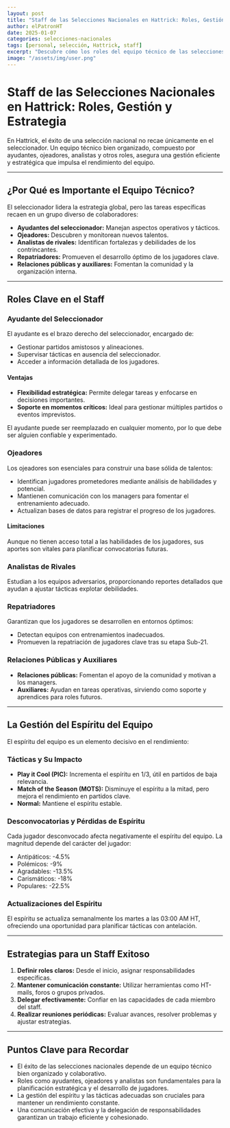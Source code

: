 ```yaml
---
layout: post
title: "Staff de las Selecciones Nacionales en Hattrick: Roles, Gestión y Estrategia"
author: elPatronHT
date: 2025-01-07
categories: selecciones-nacionales
tags: [personal, selección, Hattrick, staff]
excerpt: "Descubre cómo los roles del equipo técnico de las selecciones nacionales contribuyen al éxito en Hattrick."
image: "/assets/img/user.png"
---
```


# Staff de las Selecciones Nacionales en Hattrick: Roles, Gestión y Estrategia

En Hattrick, el éxito de una selección nacional no recae únicamente en el seleccionador. Un equipo técnico bien organizado, compuesto por ayudantes, ojeadores, analistas y otros roles, asegura una gestión eficiente y estratégica que impulsa el rendimiento del equipo.

---

## ¿Por Qué es Importante el Equipo Técnico?

El seleccionador lidera la estrategia global, pero las tareas específicas recaen en un grupo diverso de colaboradores:

- **Ayudantes del seleccionador:** Manejan aspectos operativos y tácticos.
- **Ojeadores:** Descubren y monitorean nuevos talentos.
- **Analistas de rivales:** Identifican fortalezas y debilidades de los contrincantes.
- **Repatriadores:** Promueven el desarrollo óptimo de los jugadores clave.
- **Relaciones públicas y auxiliares:** Fomentan la comunidad y la organización interna.

---

## Roles Clave en el Staff

### Ayudante del Seleccionador

El ayudante es el brazo derecho del seleccionador, encargado de:

- Gestionar partidos amistosos y alineaciones.
- Supervisar tácticas en ausencia del seleccionador.
- Acceder a información detallada de los jugadores.

#### Ventajas

- **Flexibilidad estratégica:** Permite delegar tareas y enfocarse en decisiones importantes.
- **Soporte en momentos críticos:** Ideal para gestionar múltiples partidos o eventos imprevistos.

El ayudante puede ser reemplazado en cualquier momento, por lo que debe ser alguien confiable y experimentado.

### Ojeadores

Los ojeadores son esenciales para construir una base sólida de talentos:

- Identifican jugadores prometedores mediante análisis de habilidades y potencial.
- Mantienen comunicación con los managers para fomentar el entrenamiento adecuado.
- Actualizan bases de datos para registrar el progreso de los jugadores.

#### Limitaciones

Aunque no tienen acceso total a las habilidades de los jugadores, sus aportes son vitales para planificar convocatorias futuras.

### Analistas de Rivales

Estudian a los equipos adversarios, proporcionando reportes detallados que ayudan a ajustar tácticas explotar debilidades.

### Repatriadores

Garantizan que los jugadores se desarrollen en entornos óptimos:

- Detectan equipos con entrenamientos inadecuados.
- Promueven la repatriación de jugadores clave tras su etapa Sub-21.

### Relaciones Públicas y Auxiliares

- **Relaciones públicas:** Fomentan el apoyo de la comunidad y motivan a los managers.
- **Auxiliares:** Ayudan en tareas operativas, sirviendo como soporte y aprendices para roles futuros.

---

## La Gestión del Espíritu del Equipo

El espíritu del equipo es un elemento decisivo en el rendimiento:

### Tácticas y Su Impacto

- **Play it Cool (PIC):** Incrementa el espíritu en 1/3, útil en partidos de baja relevancia.
- **Match of the Season (MOTS):** Disminuye el espíritu a la mitad, pero mejora el rendimiento en partidos clave.
- **Normal:** Mantiene el espíritu estable.

### Desconvocatorias y Pérdidas de Espíritu

Cada jugador desconvocado afecta negativamente el espíritu del equipo. La magnitud depende del carácter del jugador:

- Antipáticos: -4.5%
- Polémicos: -9%
- Agradables: -13.5%
- Carismáticos: -18%
- Populares: -22.5%

### Actualizaciones del Espíritu

El espíritu se actualiza semanalmente los martes a las 03:00 AM HT, ofreciendo una oportunidad para planificar tácticas con antelación.

---

## Estrategias para un Staff Exitoso

1. **Definir roles claros:** Desde el inicio, asignar responsabilidades específicas.
2. **Mantener comunicación constante:** Utilizar herramientas como HT-mails, foros o grupos privados.
3. **Delegar efectivamente:** Confiar en las capacidades de cada miembro del staff.
4. **Realizar reuniones periódicas:** Evaluar avances, resolver problemas y ajustar estrategias.

---

## Puntos Clave para Recordar

- El éxito de las selecciones nacionales depende de un equipo técnico bien organizado y colaborativo.
- Roles como ayudantes, ojeadores y analistas son fundamentales para la planificación estratégica y el desarrollo de jugadores.
- La gestión del espíritu y las tácticas adecuadas son cruciales para mantener un rendimiento constante.
- Una comunicación efectiva y la delegación de responsabilidades garantizan un trabajo eficiente y cohesionado.
